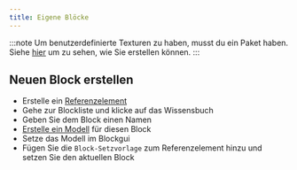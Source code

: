 ```yaml
---
title: Eigene Blöcke
---
```


:::note Um benutzerdefinierte Texturen zu haben, musst du ein Paket haben. Siehe [hier](pack#create-a-pack) um zu sehen,
wie Sie erstellen können. :::

## Neuen Block erstellen

* Erstelle ein [Referenzelement](custom-items)
* Gehe zur Blockliste und klicke auf das Wissensbuch
* Geben Sie dem Block einen Namen
* [Erstelle ein Modell](custom-models) für diesen Block
* Setze das Modell im Blockgui
* Fügen Sie die `Block-Setzvorlage` zum Referenzelement hinzu und setzen Sie den aktuellen Block
